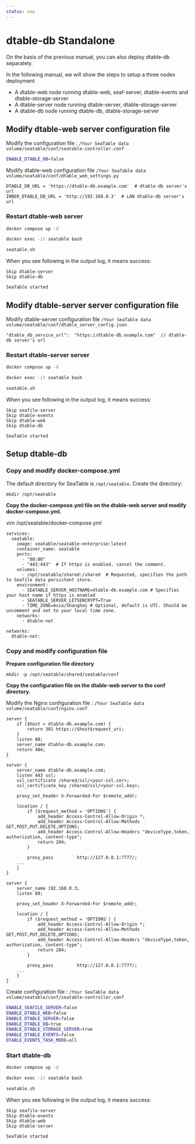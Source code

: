 ```yaml
---
status: new
---
```


# dtable-db Standalone

On the basis of the previous manual, you can also deploy dtable-db separately.

In the following manual, we will show the steps to setup a three nodes deployment

- A dtable-web node running dtable-web, seaf-server, dtable-events and dtable-storage-server
- A dtable-server node running dtable-server, dtable-storage-server
- A dtable-db node running dtable-db, dtable-storage-server

## Modify dtable-web server configuration file

Modify the configuration file : `/Your SeaTable data volume/seatable/conf/seatable-controller.conf`

```sh
ENABLE_DTABLE_DB=false

```

Modify dtable-web configuration file `/Your SeaTable data volume/seatable/conf/dtable_web_settings.py`

```
DTABLE_DB_URL = 'https://dtable-db.example.com'  # dtable-db server's url
INNER_DTABLE_DB_URL = 'http://192.168.0.3'  # LAN dtable-db server's url

```

### Restart dtable-web server

```sh
docker compose up -d

docker exec -it seatable bash

seatable.sh

```

When you see following in the output log, it means success:

```
Skip dtable-server
Skip dtable-db

SeaTable started

```

## Modify dtable-server server configuration file

Modify dtable-server configuration file `/Your SeaTable data volume/seatable/conf/dtable_server_config.json`

```
"dtable_db_service_url":  "https://dtable-db.example.com"  // dtable-db server's url

```

### Restart dtable-server server

```sh
docker compose up -d

docker exec -it seatable bash

seatable.sh

```

When you see following in the output log, it means success:

```
Skip seafile-server
Skip dtable-events
Skip dtable-web
Skip dtable-db

SeaTable started

```

## Setup dtable-db

### Copy and modify docker-compose.yml

The default directory for SeaTable is `/opt/seatable`. Create the directory:

```
mkdir /opt/seatable

```

**Copy the docker-compose.yml file on the dtable-web server and modify docker-compose.yml.**

vim /opt/seatable/docker-compose.yml

```
services:
  seatable:
    image: seatable/seatable-enterprise:latest
    container_name: seatable
    ports:
      - "80:80"
      - "443:443"  # If https is enabled, cancel the comment.
    volumes:
      - /opt/seatable/shared:/shared  # Requested, specifies the path to Seafile data persistent store.
    environment:
      - SEATABLE_SERVER_HOSTNAME=dtable-db.example.com # Specifies your host name if https is enabled
      - SEATABLE_SERVER_LETSENCRYPT=True
      - TIME_ZONE=Asia/Shanghai # Optional, default is UTC. Should be uncomment and set to your local time zone.
    networks:
      - dtable-net

networks:
  dtable-net:

```

### Copy and modify configuration file

**Prepare configuration file directory**

```
mkdir -p /opt/seatable/shared/seatable/conf

```

**Copy the configuration file on the dtable-web server to the conf directory.**

Modify the Nginx configuration file : `/Your SeaTable data volume/seatable/conf/nginx.conf`

```
server {
    if ($host = dtable-db.example.com) {
        return 301 https://$host$request_uri;
    }
    listen 80;
    server_name dtable-db.example.com;
    return 404;
}

server {
    server_name dtable-db.example.com;
    listen 443 ssl;
    ssl_certificate /shared/ssl/<your-ssl.cer>;
    ssl_certificate_key /shared/ssl/<your-ssl.key>;

    proxy_set_header X-Forwarded-For $remote_addr;

    location / {
        if ($request_method = 'OPTIONS') {
            add_header Access-Control-Allow-Origin *;
            add_header Access-Control-Allow-Methods GET,POST,PUT,DELETE,OPTIONS;
            add_header Access-Control-Allow-Headers "deviceType,token, authorization, content-type";
            return 204;
        }

        proxy_pass         http://127.0.0.1:7777/;
    ...
    }
}

server {
    server_name 192.168.0.3;
    listen 80;

    proxy_set_header X-Forwarded-For $remote_addr;

    location / {
        if ($request_method = 'OPTIONS') {
            add_header Access-Control-Allow-Origin *;
            add_header Access-Control-Allow-Methods GET,POST,PUT,DELETE,OPTIONS;
            add_header Access-Control-Allow-Headers "deviceType,token, authorization, content-type";
            return 204;
        }

        proxy_pass         http://127.0.0.1:7777/;
    ...
    }
}

```

Create configuration file : `/Your SeaTable data volume/seatable/conf/seatable-controller.conf`

```sh
ENABLE_SEAFILE_SERVER=false
ENABLE_DTABLE_WEB=false
ENABLE_DTABLE_SERVER=false
ENABLE_DTABLE_DB=true
ENABLE_DTABLE_STORAGE_SERVER=true
ENABLE_DTABLE_EVENTS=false
DTABLE_EVENTS_TASK_MODE=all

```

### Start dtable-db

```sh
docker compose up -d

docker exec -it seatable bash

seatable.sh

```

When you see following in the output log, it means success:

```
Skip seafile-server
Skip dtable-events
Skip dtable-web
Skip dtable-server

SeaTable started

```
